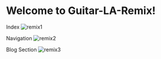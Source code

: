 # Welcome to Guitar-LA-Remix!

Index
![remix1](https://github.com/DrKoop/guitarLa-API-Remix/assets/95058605/e7c477f7-fd0f-4f35-87d0-21ac941c0a57)

Navigation
![remix2](https://github.com/DrKoop/guitarLa-API-Remix/assets/95058605/c8bdbc8d-a01f-4169-a00a-592c12c6384d)

Blog Section
![remix3](https://github.com/DrKoop/guitarLa-API-Remix/assets/95058605/6201a73f-c6af-4401-a4fd-173b44456f85)
